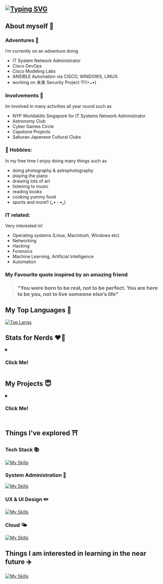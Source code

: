 ## [![Typing SVG](https://readme-typing-svg.herokuapp.com?font=Fira+Code&pause=1000&color=F7CCE7&width=435&lines=Helllooo!!+(%E0%B9%91%CB%83%E1%B4%97%CB%82)%EF%BB%AD)](https://git.io/typing-svg)

<!--
**Solaireis/Solaireis** is a ✨ _special_ ✨ repository because its `README.md` (this file) appears on your GitHub profile.

Here are some ideas to get you started: -->

## About myself 🌻
### Adventures 🔭 
I’m currently on an adventure doing 
- IT System Network Administrator 
- Cisco DevOps 
- Cisco Modeling Labs
- ANSIBLE Automation via CISCO, WINDOWS, LINUX
- working on 未来 Security Project ♡(>ᴗ•)


### Involvements 🌱 
Im involved in many activities all year round such as 
-  NYP Worldskills Singapore for IT Systems Network Administrator 
-  Astronomy Club 
-  Cyber Games Circle 
-  Capstone Projects 
-  Sakuran Japanese Cultural Clubs


### 🧋 Hobbies: 
In my free time I enjoy doing many things such as 
- doing photography & astrophotography
- playing the piano
- drawing lots of art 
- listening to music 
- reading books
- cooking yummy food
- sports and more!! („• ֊ •„)

### IT related:
Very interested in!
- Operating systems (Linux, Macintosh, Windows etc)
- Networking
- Hacking
- Forensics
- Machine Learning, Artificial Intelligence 
- Automation

### My Favourite quote inspired by an amazing friend
 > ### "You were born to be real, not to be perfect. You are here to be you, not to live someone else’s life"


## My Top Languages 🌟
[![Top Langs](https://github-readme-stats.vercel.app/api/top-langs/?username=Solaireis&langs_count=15)](https://github.com/anuraghazra/github-readme-stats)

## Stats for Nerds ❤️‍🔥
<details>
  <summary>
        <h3>
          <span style="colour:#FFDAB9;">
            Click Me!
          </span>
       </h3>
    </summary>
    
![Sola's GitHub stats](https://github-readme-stats.vercel.app/api?username=Solaireis&bg_color=30,e96443,904e95&title_color=fff&text_color=fff)

![GitHub Streak](https://streak-stats.demolab.com/?user=Solaireis&theme=light)

</details> 

## My Projects 😇
<details>
  <summary>
        <h3>
          <span style="colour:#FFDAB9;">
            Click Me!
          </span>
       </h3>
    </summary>
  
## Website Projects 🎉 <!-- turn this into a table with desc -->


  - [Coursefinity Web Application Security Project](https://github.com/Solaireis/CWC-Application-Security-Project)
  - [BrasBasahBookStore Web Application](https://github.com/Solaireis/1566-App-dev-Team-2)
  - [Nanyang Poly Astronomy Club Page](https://github.com/Solaireis/NYP-ASTRO)
  - [Pear Inc, Product Web Page](https://github.com/Solaireis/PearInc)
  
 
  



## Coding Projects 💻 <!-- turn this into a table with desc -->

  
  - [Python Vending Machine](https://github.com/Solaireis/Vending-Machine/tree/main)
  - [Data Structures and Algorithm Hotel Booking](https://github.com/Solaireis/DataStructures-Algorithms/tree/main/201520M_ASSN)
  - [Data Sturctures and Algorithm Assignment](https://github.com/Solaireis/DataStructures-Algorithms/tree/main/DSA%20Submission%20Assignment%202)
  



## Competitions Writeups 🎯 <!-- turn this into a table with desc -->

   - [CQC CTF Qualifiers](https://github.com/Solaireis/CTF-Writeups/tree/main/NYP-CGC-Qual)
   - [CodeForces](https://github.com/Solaireis/Comps-Writeups/tree/main/Non-CTF/Code-Forces)
   
</details>

## Things I've explored ⛩️ <!-- turn this into a table with desc -->

### Tech Stack 📚
[![My Skills](https://skillicons.dev/icons?i=js,html,css,python,cloudflare,gcp,mysql,flask,bootstrap,&theme=light)](https://skillicons.dev)

### System Administration 🔐
[![My Skills](https://skillicons.dev/icons?i=powershell,bash&theme=light)](https://skillicons.dev)

### UX & UI Design ✏️
[![My Skills](https://skillicons.dev/icons?i=figma,xd,&theme=light)](https://skillicons.dev)

### Cloud 🌤️
[![My Skills](https://skillicons.dev/icons?i=azure,gcp,&theme=light)](https://skillicons.dev)

## Things I am interested in learning in the near future ✈️ <!-- turn this into a table with desc -->
[![My Skills](https://skillicons.dev/icons?i=aws,cpp,c,cs,docker,firebase,pytorch,selenium,tailwind,unreal,arduino&theme=light)](https://skillicons.dev)



